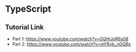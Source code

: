 # TypeScript

## Tutorial Link

- Part 1: https://www.youtube.com/watch?v=GQHiJpR6s08
- Part 2: https://www.youtube.com/watch?v=mYRvb_nGQRs
